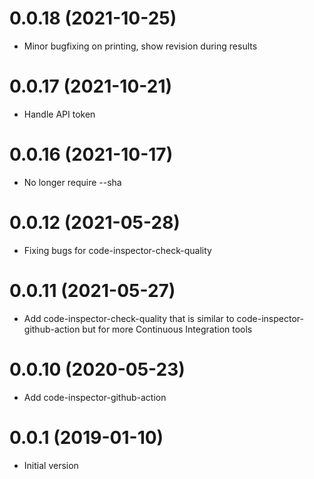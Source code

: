 # 0.0.18 (2021-10-25)

* Minor bugfixing on printing, show revision during results

# 0.0.17 (2021-10-21)

* Handle API token

# 0.0.16 (2021-10-17)

* No longer require --sha

# 0.0.12 (2021-05-28)

 * Fixing bugs for code-inspector-check-quality

# 0.0.11 (2021-05-27)

 * Add code-inspector-check-quality that is similar
   to code-inspector-github-action but for more Continuous Integration tools

# 0.0.10 (2020-05-23)

 * Add code-inspector-github-action

# 0.0.1 (2019-01-10)

 * Initial version